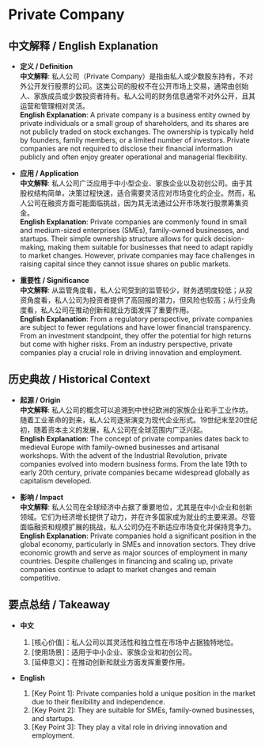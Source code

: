 # Private Company

## 中文解释 / English Explanation

* **定义 / Definition**  
  **中文解释**: 私人公司（Private Company）是指由私人或少数股东持有，不对外公开发行股票的公司。这类公司的股权不在公开市场上交易，通常由创始人、家族成员或少数投资者持有。私人公司的财务信息通常不对外公开，且其运营和管理相对灵活。  
  **English Explanation**: A private company is a business entity owned by private individuals or a small group of shareholders, and its shares are not publicly traded on stock exchanges. The ownership is typically held by founders, family members, or a limited number of investors. Private companies are not required to disclose their financial information publicly and often enjoy greater operational and managerial flexibility.

* **应用 / Application**  
  **中文解释**: 私人公司广泛应用于中小型企业、家族企业以及初创公司。由于其股权结构简单，决策过程快速，适合需要灵活应对市场变化的企业。然而，私人公司在融资方面可能面临挑战，因为其无法通过公开市场发行股票筹集资金。  
  **English Explanation**: Private companies are commonly found in small and medium-sized enterprises (SMEs), family-owned businesses, and startups. Their simple ownership structure allows for quick decision-making, making them suitable for businesses that need to adapt rapidly to market changes. However, private companies may face challenges in raising capital since they cannot issue shares on public markets.

* **重要性 / Significance**  
  **中文解释**: 从监管角度看，私人公司受到的监管较少，财务透明度较低；从投资角度看，私人公司为投资者提供了高回报的潜力，但风险也较高；从行业角度看，私人公司在推动创新和就业方面发挥了重要作用。  
  **English Explanation**: From a regulatory perspective, private companies are subject to fewer regulations and have lower financial transparency. From an investment standpoint, they offer the potential for high returns but come with higher risks. From an industry perspective, private companies play a crucial role in driving innovation and employment.

## 历史典故 / Historical Context

* **起源 / Origin**  
  **中文解释**: 私人公司的概念可以追溯到中世纪欧洲的家族企业和手工业作坊。随着工业革命的到来，私人公司逐渐演变为现代企业形式。19世纪末至20世纪初，随着资本主义的发展，私人公司在全球范围内广泛兴起。  
  **English Explanation**: The concept of private companies dates back to medieval Europe with family-owned businesses and artisanal workshops. With the advent of the Industrial Revolution, private companies evolved into modern business forms. From the late 19th to early 20th century, private companies became widespread globally as capitalism developed.

* **影响 / Impact**  
  **中文解释**: 私人公司在全球经济中占据了重要地位，尤其是在中小企业和创新领域。它们为经济增长提供了动力，并在许多国家成为就业的主要来源。尽管面临融资和规模扩展的挑战，私人公司仍在不断适应市场变化并保持竞争力。  
  **English Explanation**: Private companies hold a significant position in the global economy, particularly in SMEs and innovation sectors. They drive economic growth and serve as major sources of employment in many countries. Despite challenges in financing and scaling up, private companies continue to adapt to market changes and remain competitive.

## 要点总结 / Takeaway

* **中文**  
  1. [核心价值]：私人公司以其灵活性和独立性在市场中占据独特地位。
  2. [使用场景]：适用于中小企业、家族企业和初创公司。
  3. [延伸意义]：在推动创新和就业方面发挥重要作用。

* **English**  
  1. [Key Point 1]: Private companies hold a unique position in the market due to their flexibility and independence.
  2. [Key Point 2]: They are suitable for SMEs, family-owned businesses, and startups.
  3. [Key Point 3]: They play a vital role in driving innovation and employment.